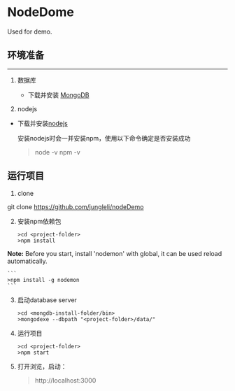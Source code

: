 # NodeDome

Used for demo.

## 环境准备
-------------

 1. 数据库
	- 下载并安装 [MongoDB](https://www.mongodb.org/downloads)
	
 2. nodejs

  - 下载并安装[nodejs](https://nodejs.org/en/)
 
	安装nodejs时会一并安装npm，使用以下命令确定是否安装成功
	>node -v
	>npm -v

运行项目
-------------
 1. clone

  git clone https://github.com/jungleli/nodeDemo
  
 2. 安装npm依赖包

	```
	>cd <project-folder>
	>npm install
	```
**Note:** Before you start, install 'nodemon' with global,  it can be used reload automatically. 


	```
	>npm install -g nodemon
	```
 3. 启动database server

	```
	>cd <mongdb-install-folder/bin>
	>mongodexe --dbpath "<project-folder>/data/"
	```
 4. 运行项目
 
	```
	>cd <project-folder>
	>npm start
	```
 5. 打开浏览，启动：

    >http://localhost:3000